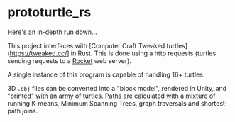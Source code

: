 # prototurtle_rs

[Here's an in-depth run down...](https://youtu.be/cR05JpWc3Tg?si=9c8oZ6jhWYXJxIx-)

This project interfaces with [Computer Craft Tweaked turtles](https://tweaked.cc/] in Rust. This is done using a http requests (turtles sending requests to a [Rocket](https://rocket.rs/) web server).

A single instance of this program is capable of handling 16+ turtles. 

3D `.obj` files can be converted into a "block model", rendered in Unity, and "printed" with an army of turtles. Paths are calculated with a mixture of running K-means, Minimum Spanning Trees, graph traversals and shortest-path joins.
